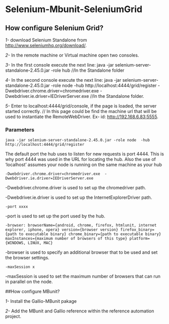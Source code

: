 # Selenium-Mbunit-SeleniumGrid

## How configure Selenium Grid?

*1-*  download Selenium Standalone from http://www.seleniumhq.org/download/.

*2-* In the remote machine or Virtual machine open two consoles.

*3-* In the first console execute the next line: java -jar selenium-server-standalone-2.45.0.jar -role hub  //In the Standalone folder

*4-* In the second console execute the next line: java -jar selenium-server-standalone-2.45.0.jar -role node  -hub http://localhost:4444/grid/register -Dwebdriver.chrome.driver=chromedriver.exe  -Dwebdriver.ie.driver=IEDriverServer.exe  //In the Standalone folder.

*5-* Enter to localhost:4444/grid/console, if the page is loaded,  the server started correctly. // In this page could be find the machine url that will be used to instantiate the RemoteWebDriver. Ex- id: http://192.168.6.83:5555.


### Parameters

    java -jar selenium-server-standalone-2.45.0.jar -role node  -hub http://localhost:4444/grid/register
  
The default port the hub uses to listen for new requests is port 4444. This is why port 4444 was used in the URL for locating the hub. Also the use of ‘localhost’ assumes your node is running on the same machine as your hub

    -Dwebdriver.chrome.driver=chromedriver.exe  -Dwebdriver.ie.driver=IEDriverServer.exe
  
-Dwebdriver.chrome.driver is used to set up the chromedriver path.

-Dwebdriver.ie.driver is used to set up the InternetExplorerDriver path.

    -port xxxx
  
-port  is used to set up the port used by the hub.

    -browser: browserName={android, chrome, firefox, htmlunit, internet explorer, iphone, opera} version={browser version} firefox_binary={path to executable binary} chrome_binary={path to executable binary} maxInstances={maximum number of browsers of this type} platform={WINDOWS, LINUX, MAC}

-browser is used to specify an additional browser that to be used and set the browser settings.

    -maxSession x
    
-maxSession is used to set the maximum number of browsers that can run in parallel on the node.



##How configure MBunit?

*1-* Install the Gallio-MBunit pakage

*2-* Add the MBunit and Gallio reference within the reference automation project.
